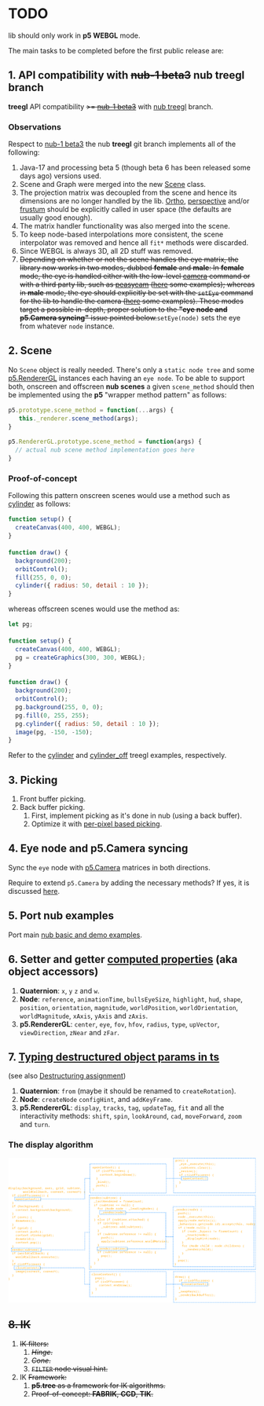 # TODO

lib should only work in **p5 WEBGL** mode.

The main tasks to be completed before the first public release are:

## 1. API compatibility with ~~nub-1 beta3~~ nub treegl branch

**treegl** API compatibility ~~>= [nub-1 beta3](https://github.com/VisualComputing/nub/releases/tag/0.9.97)~~ with [nub treegl](https://github.com/VisualComputing/nub/tree/treegl) branch.

### Observations

Respect to [nub-1 beta3](https://github.com/VisualComputing/nub/releases/tag/0.9.97) the nub **treegl** git branch implements all of the following:

1. Java-17 and processing beta 5 (though beta 6 has been released some days ago) versions used.
2. Scene and Graph were merged into the new [Scene](https://github.com/VisualComputing/nub/blob/treegl/src/nub/core/Scene.java) class.
3. The projection matrix was decoupled from the scene and hence its dimensions are no longer handled by the lib. [Ortho](https://processing.org/reference/ortho_.html), [perspective](https://processing.org/reference/perspective_.html) and/or [frustum](https://processing.org/reference/frustum_.html) should be explicitly called in user space (the defaults are usually good enough).
4. The matrix handler functionality was also merged into the scene.
5. To keep node-based interpolations more consistent, the scene interpolator was removed and hence all `fit*` methods were discarded.
6. Since WEBGL is always 3D, all 2D stuff was removed.
7. ~~Depending on whether or not the scene handles the eye matrix, the library now works in two modes, dubbed **female** and **male**: In **female** mode, the eye is handled either with the low-level [camera](https://processing.org/reference/camera_.html) command or with a third party lib, such as [peasycam](https://github.com/jdf/peasycam) ([here](https://github.com/VisualComputing/nub/tree/treegl/testing/src/female) some examples); whereas in **male** mode, the eye should explicitly be set with the `setEye` command for the lib to handle the camera ([here](https://github.com/VisualComputing/nub/tree/treegl/testing/src/male) some examples). These modes target a possible in-depth, proper solution to the __"eye node and p5.Camera syncing"__ issue pointed below.~~`setEye(node)` sets the eye from whatever `node` instance.

## 2. Scene

No `Scene` object is really needed. There's only a `static node tree` and some [p5.RendererGL](https://github.com/processing/p5.js/blob/main/src/webgl/p5.RendererGL.js) instances each having an `eye node`. To be able to support both, onscreen and offscreen **nub scenes** a given `scene_method` should then be implemented using the **p5** "wrapper method pattern" as follows:

```js
p5.prototype.scene_method = function(...args) {
   this._renderer.scene_method(args);
}
```

```js
p5.RendererGL.prototype.scene_method = function(args) {
  // actual nub scene method implementation goes here
}
```

### Proof-of-concept

Following this pattern onscreen scenes would use a method such as [cylinder](https://github.com/VisualComputing/p5.treegl/blob/2f480b30d76feb2c5dcd673512cdb21d1ed701fd/p5.treegl.js#L72) as follows:

```js
function setup() {
  createCanvas(400, 400, WEBGL);
}

function draw() {
  background(200);
  orbitControl();
  fill(255, 0, 0);
  cylinder({ radius: 50, detail : 10 });
}
```

whereas offscreen scenes would use the method as:

```js
let pg;

function setup() {
  createCanvas(400, 400, WEBGL);
  pg = createGraphics(300, 300, WEBGL);
}

function draw() {
  background(200);
  orbitControl();
  pg.background(255, 0, 0);
  pg.fill(0, 255, 255);
  pg.cylinder({ radius: 50, detail : 10 });
  image(pg, -150, -150);
}
```

Refer to the [cylinder](https://github.com/VisualComputing/p5.treegl/tree/main/examples/cylinder) and [cylinder_off](https://github.com/VisualComputing/p5.treegl/tree/main/examples/cylinder_off) treegl examples, respectively.

## 3. Picking

1. Front buffer picking.
2. Back buffer picking.
   1. First, implement picking as it's done in nub (using a back buffer).
   2. Optimize it with [per-pixel based picking](https://webglfundamentals.org/webgl/lessons/webgl-picking.html).

## 4. Eye node and p5.Camera syncing

Sync the `eye` node with [p5.Camera](https://github.com/processing/p5.js/blob/main/src/webgl/p5.Camera.js) matrices in both directions.

Require to extend `p5.Camera` by adding the necessary methods? If yes, it is discussed [here](https://github.com/processing/p5.js/blob/main/contributor_docs/creating_libraries.md#you-can-extend-p5js-classes-as-well-by-adding-methods-to-their-prototypes).

## 5. Port nub examples

Port main [nub basic and demo examples](https://github.com/VisualComputing/nub/tree/master/examples).

## 6. Setter and getter [computed properties](https://www.w3schools.com/js/js_object_accessors.asp) (aka object accessors)

1. **Quaternion**: `x`, `y` `z` and `w`.
2. **Node**: `reference`, `animationTime`, `bullsEyeSize`, `highlight`, `hud`, `shape`, `position`, `orientation`, `magnitude`, `worldPosition`, `worldOrientation`, `worldMagnitude`, `xAxis`, `yAxis` and `zAxis`.
3. **p5.RendererGL**: `center`, `eye`, `fov`, `hfov`, `radius`, `type`, `upVector`, `viewDirection`, `zNear` and `zFar`.

## 7. [Typing destructured object params in ts](https://mariusschulz.com/blog/typing-destructured-object-parameters-in-typescript)

(see also [Destructuring assignment](https://developer.mozilla.org/en-US/docs/Web/JavaScript/Reference/Operators/Destructuring_assignment))

1. **Quaternion**: `from` (maybe it should be renamed to `createRotation`).
2. **Node**: `createNode` `configHint`, and `addKeyFrame`.
3. **p5.RendererGL**: `display`, `tracks`, `tag`, `updateTag`, `fit` and all the interactivity methods: `shift`, `spin`, `lookAround`, `cad`, `moveForward`, `zoom` and `turn`.

### The display algorithm

<img src="https://github.com/VisualComputing/p5.treegl/blob/main/display.png" width="800">

## ~~8. IK~~

1. ~~IK filters:~~
   1. ~~_Hinge_.~~
   2. ~~_Cone_.~~
   3. ~~`FILTER` node visual hint.~~
2. IK ~~Framework:~~
   1. ~~**p5.tree** as a framework for IK algorithms.~~
   2. ~~Proof-of-concept: **FABRIK**, **CCD**, **TIK**.~~
